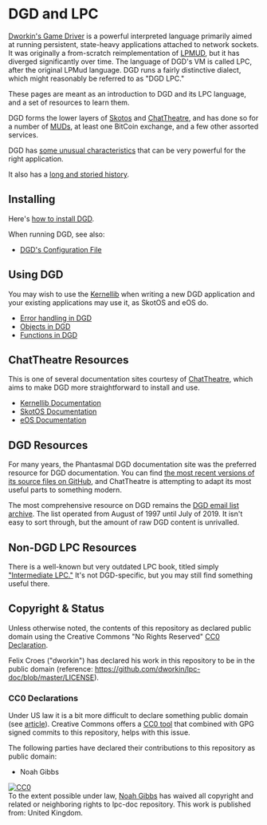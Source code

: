 # DGD and LPC

[Dworkin's Game Driver](https://dworkin.nl/dgd) is a powerful interpreted language primarily aimed at running persistent, state-heavy applications attached to network sockets. It was originally a from-scratch reimplementation of [LPMUD](https://en.wikipedia.org/wiki/LPMud), but it has diverged significantly over time. The language of DGD's VM is called LPC, after the original LPMud language. DGD runs a fairly distinctive dialect, which might reasonably be referred to as "DGD LPC."

These pages are meant as an introduction to DGD and its LPC language, and a set of resources to learn them.

DGD forms the lower layers of [Skotos](https://skotos.net) and [ChatTheatre](https://chattheatre.com), and has done so for a number of [MUDs](https://en.wikipedia.org/wiki/MUD), at least one BitCoin exchange, and a few other assorted services.

DGD has [some unusual characteristics](dgd/unusual.md) that can be very powerful for the right application.

It also has a [long and storied history](dgd/history.md).

## Installing

Here's [how to install DGD](dgd/installing.md).

When running DGD, see also:

* [DGD's Configuration File](dgd/config_file.md)

## Using DGD

You may wish to use the [Kernellib](https://ChatTheatre.github.io/kernellib-doc) when writing a new DGD application and your existing applications may use it, as SkotOS and eOS do.

* [Error handling in DGD](dgd/errors.md)
* [Objects in DGD](dgd/objects.md)
* [Functions in DGD](dgd/functions.md)

## ChatTheatre Resources

This is one of several documentation sites courtesy of [ChatTheatre](https://chattheatre.com), which aims to make DGD more straightforward to install and use.

* [Kernellib Documentation](https://ChatTheatre.github.io/kernellib-doc)
* [SkotOS Documentation](https://ChatTheatre.github.io/SkotOS-Doc)
* [eOS Documentation](https://ChatTheatre.github.io/eOS-Doc)

## DGD Resources

For many years, the Phantasmal DGD documentation site was the preferred resource for DGD documentation. You can find [the most recent versions of its source files on GitHub](https://github.com/shentino/phantasmal/tree/master/website/DGD), and ChatTheatre is attempting to adapt its most useful parts to something modern.

The most comprehensive resource on DGD remains the [DGD email list archive](https://mail.dworkin.nl/pipermail/dgd/). The list operated from August of 1997 until July of 2019. It isn't easy to sort through, but the amount of raw DGD content is unrivalled.

## Non-DGD LPC Resources

There is a well-known but very outdated LPC book, titled simply ["Intermediate LPC."](https://www.mars.org/home/rob/docs/IntermediateLPC/chapter1.html) It's not DGD-specific, but you may still find something useful there.

## Copyright & Status

Unless otherwise noted, the contents of this repository as declared public domain using the Creative Commons "No Rights Reserved" [CC0 Declaration](https://creativecommons.org/share-your-work/public-domain/cc0/).

Felix Croes ("dworkin") has declared his work in this repository to be in the public domain (reference: https://github.com/dworkin/lpc-doc/blob/master/LICENSE).

### CC0 Declarations

Under US law it is a bit more difficult to declare something public domain (see [article](https://www.techdirt.com/articles/20150123/15564629797/why-we-still-cant-really-put-anything-public-domain-why-that-needs-to-change.shtml)). Creative Commons offers a [CC0 tool](https://creativecommons.org/choose/zero/) that combined with GPG signed commits to this repository, helps with this issue.

The following parties have declared their contributions to this repository as public domain:

* Noah Gibbs

<p xmlns:dct="http://purl.org/dc/terms/" xmlns:vcard="http://www.w3.org/2001/vcard-rdf/3.0#">
  <a rel="license"
     href="http://creativecommons.org/publicdomain/zero/1.0/">
    <img src="http://i.creativecommons.org/p/zero/1.0/88x31.png" style="border-style: none;" alt="CC0" />
  </a>
  <br />
  To the extent possible under law,
  <a rel="dct:publisher"
     href="https://codefol.io">
    <span property="dct:title">Noah Gibbs</span></a>
  has waived all copyright and related or neighboring rights to
  <span property="dct:title">lpc-doc repository</span>.
This work is published from:
<span property="vcard:Country" datatype="dct:ISO3166"
      content="UK" about="https://github.com/ChatTheatre/lpc-doc">
  United Kingdom</span>.
</p>

